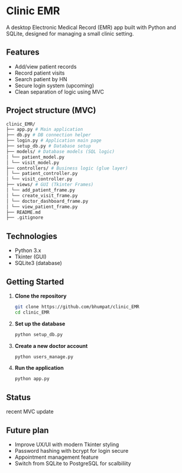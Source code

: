 # Clinic EMR

A desktop Electronic Medical Record (EMR) app built with Python and SQLite, designed for managing a small clinic setting.

## Features
- Add/view patient records
- Record patient visits
- Search patient by HN
- Secure login system (upcoming)
- Clean separation of logic using MVC

## Project structure (MVC)
```bash
clinic_EMR/
├── app.py # Main application
├── db.py # DB connection helper
├── login.py # Application main page
├── setup_db.py # Database setup
├── models/ # Database models (SQL logic)
│ └── patient_model.py
│ └── visit_model.py
├── controllers/ # Business logic (glue layer)
│ └── patient_controller.py
│ └── visit_controller.py
├── views/ # GUI (Tkinter Frames)
│ └── add_patient_frame.py
│ └── create_visit_frame.py
│ └── doctor_dashboard_frame.py
│ └── view_patient_frame.py
├── README.md
├── .gitignore
```

## Technologies
- Python 3.x
- Tkinter (GUI)
- SQLite3 (database)

## Getting Started

1. **Clone the repository**
   ```bash
   git clone https://github.com/bhumpat/clinic_EMR
   cd clinic_EMR
   ```

2. **Set up the database**
   ```bash
   python setup_db.py
   ```

3. **Create a new doctor account**
   ```bash
   python users_manage.py
   ```

4. **Run the application**
   ```bash
   python app.py
   ```

## Status
recent MVC update

## Future plan
- Improve UX/UI with modern Tkinter styling
- Password hashing with bcrypt for login secure
- Appointment management feature
- Switch from SQLite to PostgreSQL for scalbiliity
